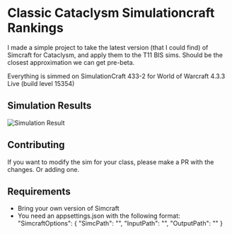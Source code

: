 # Classic Cataclysm Simulationcraft Rankings

I made a simple project to take the latest version (that I could find) of Simcraft for Cataclysm, and apply them to the T11 BIS sims.
Should be the closest approximation we can get pre-beta.

Everything is simmed on SimulationCraft 433-2
for World of Warcraft 4.3.3 Live (build level 15354)

## Simulation Results

![Simulation Result](./results/result.png)


## Contributing
If you want to modify the sim for your class, please make a PR with the changes. Or adding one.

## Requirements
* Bring your own version of Simcraft
* You need an appsettings.json with the following format:
  "SimcraftOptions": {
    "SimcPath": "",
    "InputPath": "",
    "OutputPath": ""
  }